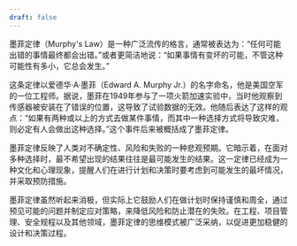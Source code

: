 ```yaml
---
draft: false
---
```

墨菲定律（Murphy's Law）是一种广泛流传的格言，通常被表达为：“任何可能出错的事情最终都会出错。”或者更简洁地说：“如果事情有变坏的可能，不管这种可能性有多小，它总会发生。”

这条定律以爱德华·A·墨菲（Edward A. Murphy Jr.）的名字命名，他是美国空军的一位工程师。据说，墨菲在1949年参与了一项火箭加速实验中，当时他观察到传感器被安装在了错误的位置，这导致了试验数据的无效。他随后表达了这样的观点：“如果有两种或以上的方式去做某件事情，而其中一种选择方式将导致灾难，则必定有人会做出这种选择。”这个事件后来被概括成了墨菲定律。

墨菲定律反映了人类对不确定性、风险和失败的一种悲观预期。它暗示着，在面对多种选择时，最不希望出现的结果往往是最可能发生的结果。这一定律已经成为一种文化和心理现象，提醒人们在进行计划和决策时要考虑到可能发生的最坏情况，并采取预防措施。

墨菲定律虽然听起来消极，但实际上它鼓励人们在做计划时保持谨慎和周全，通过预见可能的问题并制定应对策略，来降低风险和防止潜在的失败。在工程、项目管理、安全规程以及其他领域，墨菲定律的思维模式被广泛采纳，以促进更加稳健的设计和决策过程。